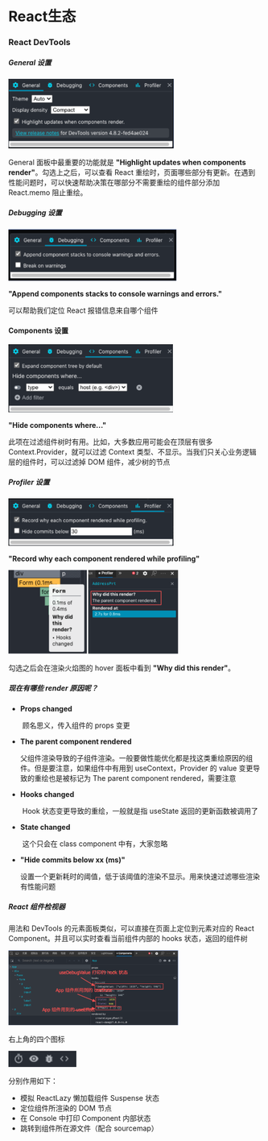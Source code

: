 # React生态

### React DevTools

##### General 设置

<img src="../Picture/image-20220222024702149.png" alt="image-20220222024702149" style="zoom:33%;" />

General 面板中最重要的功能就是 **"Highlight updates when components render"**。勾选上之后，可以查看 React 重绘时，页面哪些部分有更新。在遇到性能问题时，可以快速帮助决策在哪部分不需要重绘的组件部分添加 React.memo 阻止重绘。



##### Debugging 设置

<img src="..\Picture\image-20220222024832097.png" alt="image-20220222024832097" style="zoom:33%;" />

**"Append components stacks to console warnings and errors."**

可以帮助我们定位 React 报错信息来自哪个组件



#### Components 设置

<img src="..\Picture\image-20220222024936104.png" alt="image-20220222024936104" style="zoom:33%;" />

**"Hide components where..."**

此项在过滤组件树时有用。比如，大多数应用可能会在顶层有很多 Context.Provider，就可以过滤 Context 类型、不显示。当我们只关心业务逻辑层的组件时，可以过滤掉 DOM 组件，减少树的节点

##### Profiler 设置

<img src="..\Picture\image-20220222025024293.png" alt="image-20220222025024293" style="zoom:33%;" />

**"Record why each component rendered while profiling"**

<img src="..\Picture\image-20220222025054509.png" alt="image-20220222025054509" style="zoom:33%;" />

勾选之后会在渲染火焰图的 hover 面板中看到 **"Why did this render"**。

##### 现在有哪些 render 原因呢？

+ **Props changed**

  ​     顾名思义，传入组件的 props 变更

+ **The parent component rendered**

  ​	父组件渲染导致的子组件渲染。一般要做性能优化都是找这类重绘原因的组件。但是要注意，如果组件中有用到 useContext，Provider 的 value 变更导致的重绘也是被标记为 The parent component rendered，需要注意

+ **Hooks changed**

  ​	Hook 状态变更导致的重绘，一般就是指 useState 返回的更新函数被调用了

+ **State changed**

  ​	这个只会在 class component 中有，大家忽略

+ **"Hide commits below xx (ms)"**

  ​	设置一个更新耗时的阈值，低于该阈值的渲染不显示。用来快速过滤哪些渲染有性能问题
  
  

##### React 组件检视器

用法和 DevTools 的元素面板类似，可以直接在页面上定位到元素对应的 React Component。并且可以实时查看当前组件内部的 hooks 状态，返回的组件树

<img src="..\Picture\image-20220222025129591.png" alt="image-20220222025129591" style="zoom:33%;" />

右上角的四个图标

<img src="..\Picture\image-20220222025154916.png" alt="image-20220222025154916" style="zoom:33%;" />

分别作用如下：

- 模拟 ReactLazy 懒加载组件 Suspense 状态
- 定位组件所渲染的 DOM 节点
- 在 Console 中打印 Component 内部状态
- 跳转到组件所在源文件（配合 sourcemap）

